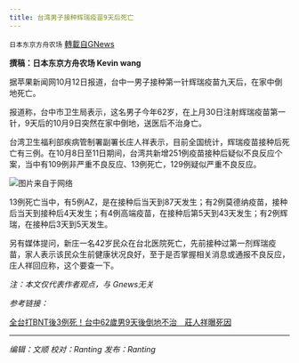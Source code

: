 ```yaml
---
title: 台湾男子接种辉瑞疫苗9天后死亡
---
```

`日本东京方舟农场` [轉載自GNews](https://gnews.org/zh-hans/1589483/)

**撰稿：日本东京方舟农场 Kevin wang**

据苹果新闻网10月12日报道，台中一男子接种第一针辉瑞疫苗九天后，在家中倒地死亡。

报道称，台中市卫生局表示，这名男子今年62岁，在上月30日注射辉瑞疫苗第一针，9天后的10月9日突然在家中倒地，送医后不治身亡。

台湾卫生福利部疾病管制署副署长庄人祥表示，目前全国统计，辉瑞疫苗接种后死亡有三例。在10月8日至11日期间，台湾共新增251例疫苗接种后疑似不良反应个案，当中有109例非严重不良反应、13例死亡，129例疑似严重不良反应。

![](https://assets.gnews.org/wp-content/uploads/2021/10/d60de9e5c6.jpg)图片来自于网络

13例死亡当中，有5例AZ，是在接种后当天到87天发生；有2例莫德纳疫苗，接种后当天到接种后4天发生；有4例高端疫苗，在接种后第5天到43天发生；有2例辉瑞，在接种后3天到5天发生。

另有媒体提问，新庄一名42岁民众在台北医院死亡，先前接种过第一剂辉瑞疫苗，家人表示该民众生前健康状况良好，至于是否掌握相关消息或通报不良反应，庄人祥回应称，这个要查一下。

*注：本文仅代表作者观点，与 Gnews无关*

*参考链接：*

[全台打BNT後3例死！台中62歲男9天後倒地不治　莊人祥曝死因](https://tw.appledaily.com/life/20211012/23PWBPQGMNHNPFLJAYLHXT267I/)

* * *

*编辑：文顺 校对：Ranting 发布：Ranting*
